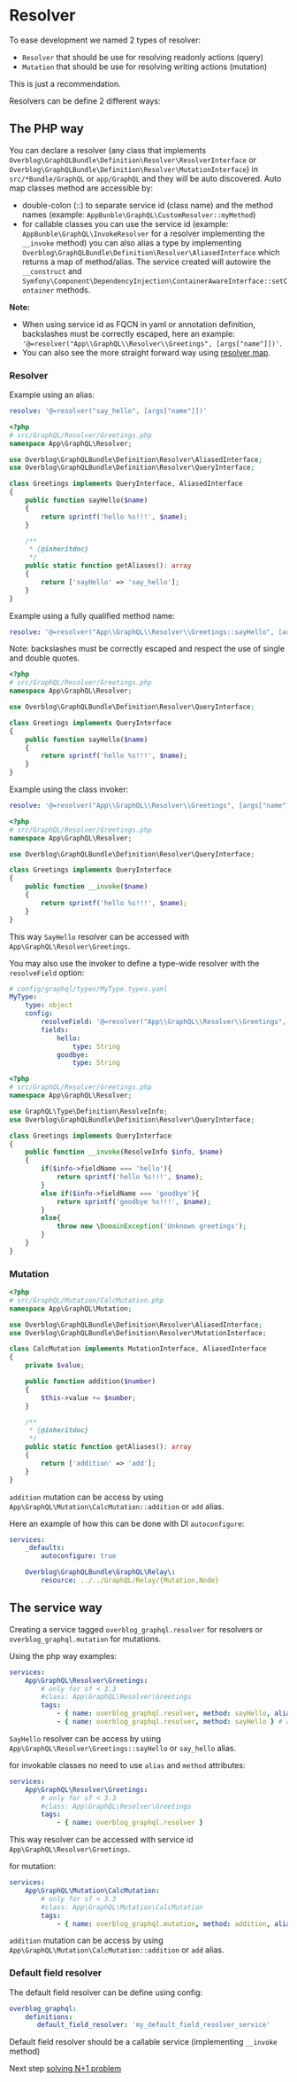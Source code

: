 # Resolver

To ease development we named 2 types of resolver:

- `Resolver` that should be use for resolving readonly actions (query)
- `Mutation` that should be use for resolving writing actions (mutation)

This is just a recommendation.

Resolvers can be define 2 different ways:

## The PHP way


You can declare a resolver (any class that implements `Overblog\GraphQLBundle\Definition\Resolver\ResolverInterface` or `Overblog\GraphQLBundle\Definition\Resolver\MutationInterface`) in `src/*Bundle/GraphQL` or `app/GraphQL` and they will be auto discovered.
Auto map classes method are accessible by:
* double-colon (::) to separate service id (class name) and the method names
(example: `AppBunble\GraphQL\CustomResolver::myMethod`)
* for callable classes you can use the service id (example: `AppBunble\GraphQL\InvokeResolver` for a resolver implementing the `__invoke` method) you can also alias a type by implementing `Overblog\GraphQLBundle\Definition\Resolver\AliasedInterface` which returns a map of method/alias. The service created will autowire the `__construct` and `Symfony\Component\DependencyInjection\ContainerAwareInterface::setContainer` methods.

**Note:**
* When using service id as FQCN in yaml or annotation definition, backslashes must be correctly escaped, here an example:
`'@=resolver("App\\GraphQL\\Resolver\\Greetings", [args["name"]])'`.
* You can also see the more straight forward way using [resolver map](resolver-map.md).

### Resolver

Example using an alias:
````yaml
resolve: '@=resolver("say_hello", [args["name"]])'
````

```php
<?php
# src/GraphQL/Resolver/Greetings.php
namespace App\GraphQL\Resolver;

use Overblog\GraphQLBundle\Definition\Resolver\AliasedInterface;
use Overblog\GraphQLBundle\Definition\Resolver\QueryInterface;

class Greetings implements QueryInterface, AliasedInterface
{
    public function sayHello($name)
    {
        return sprintf('hello %s!!!', $name);
    }

    /**
     * {@inheritdoc}
     */
    public static function getAliases(): array
    {
        return ['sayHello' => 'say_hello'];
    }
}
````

Example using a fully qualified method name:
````yaml
resolve: '@=resolver("App\\GraphQL\\Resolver\\Greetings::sayHello", [args["name"]])'
````

Note: backslashes must be correctly escaped and respect the use of single and double quotes.

```php
<?php
# src/GraphQL/Resolver/Greetings.php
namespace App\GraphQL\Resolver;

use Overblog\GraphQLBundle\Definition\Resolver\QueryInterface;

class Greetings implements QueryInterface
{
    public function sayHello($name)
    {
        return sprintf('hello %s!!!', $name);
    }
}
```

Example using the class invoker:
````yaml
resolve: '@=resolver("App\\GraphQL\\Resolver\\Greetings", [args["name"]])'
````

```php
<?php
# src/GraphQL/Resolver/Greetings.php
namespace App\GraphQL\Resolver;

use Overblog\GraphQLBundle\Definition\Resolver\QueryInterface;

class Greetings implements QueryInterface
{
    public function __invoke($name)
    {
        return sprintf('hello %s!!!', $name);
    }
}
```
This way `SayHello` resolver can be accessed with `App\GraphQL\Resolver\Greetings`.

You may also use the invoker to define a type-wide resolver with the `resolveField` option:

````yaml
# config/graphql/types/MyType.types.yaml
MyType:
    type: object
    config:
        resolveField: '@=resolver("App\\GraphQL\\Resolver\\Greetings", [info, args["name"]])'
        fields:
            hello:
                type: String
            goodbye:
                type: String
````

```php
<?php
# src/GraphQL/Resolver/Greetings.php
namespace App\GraphQL\Resolver;

use GraphQL\Type\Definition\ResolveInfo;
use Overblog\GraphQLBundle\Definition\Resolver\QueryInterface;

class Greetings implements QueryInterface
{
    public function __invoke(ResolveInfo $info, $name)
    {
        if($info->fieldName === 'hello'){
            return sprintf('hello %s!!!', $name);
        }
        else if($info->fieldName === 'goodbye'){
            return sprintf('goodbye %s!!!', $name);
        }
        else{
            throw new \DomainException('Unknown greetings');
        }
    }
}
```

### Mutation

```php
<?php
# src/GraphQL/Mutation/CalcMutation.php
namespace App\GraphQL\Mutation;

use Overblog\GraphQLBundle\Definition\Resolver\AliasedInterface;
use Overblog\GraphQLBundle\Definition\Resolver\MutationInterface;

class CalcMutation implements MutationInterface, AliasedInterface
{
    private $value;

    public function addition($number)
    {
        $this->value += $number;
    }

    /**
     * {@inheritdoc}
     */
    public static function getAliases(): array
    {
        return ['addition' => 'add'];
    }
}
```
`addition` mutation can be access by using `App\GraphQL\Mutation\CalcMutation::addition` or
`add` alias.

Here an example of how this can be done with DI `autoconfigure`:

```yaml
services:
    _defaults:
        autoconfigure: true

    Overblog\GraphQLBundle\GraphQL\Relay\:
        resource: ../../GraphQL/Relay/{Mutation,Node}
```

## The service way

Creating a service tagged `overblog_graphql.resolver` for resolvers
or `overblog_graphql.mutation` for mutations.

Using the php way examples:

```yaml
services:
    App\GraphQL\Resolver\Greetings:
        # only for sf < 3.3
        #class: App\GraphQL\Resolver\Greetings
        tags:
            - { name: overblog_graphql.resolver, method: sayHello, alias: say_hello } # add alias say_hello
            - { name: overblog_graphql.resolver, method: sayHello } # add service id "App\GraphQL\Resolver\Greetings"
```

`SayHello` resolver can be access by using `App\GraphQL\Resolver\Greetings::sayHello` or
`say_hello` alias.

for invokable classes no need to use `alias` and `method` attributes:

```yaml
services:
    App\GraphQL\Resolver\Greetings:
        # only for sf < 3.3
        #class: App\GraphQL\Resolver\Greetings
        tags:
            - { name: overblog_graphql.resolver }
```

This way resolver can be accessed with service id `App\GraphQL\Resolver\Greetings`.

for mutation:

```yaml
services:
    App\GraphQL\Mutation\CalcMutation:
        # only for sf < 3.3
        #class: App\GraphQL\Mutation\CalcMutation
        tags:
            - { name: overblog_graphql.mutation, method: addition, alias: add }
```
`addition` mutation can be access by using `App\GraphQL\Mutation\CalcMutation::addition` or
`add` alias.

### Default field resolver

The default field resolver can be define using config:

```yaml
overblog_graphql:
    definitions:
       default_field_resolver: 'my_default_field_resolver_service'
```

Default field resolver should be a callable service (implementing `__invoke` method)

Next step [solving N+1 problem](solving-n-plus-1-problem.md)

